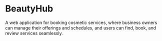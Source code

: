 # BeautyHub
A web application for booking cosmetic services, where business owners can manage their offerings and schedules, and users can find, book, and review services seamlessly.
